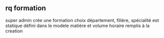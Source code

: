 ## rq formation

super admin crée une formation
choix département, filière, spécialité est statique défini dans le modele
matière et volume horaire remplis à la creation
